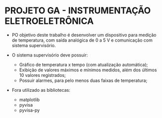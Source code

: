 # PROJETO GA - INSTRUMENTAÇÃO ELETROELETRÔNICA

- PO objetivo deste trabalho é desenvolver um dispositivo para medição de temperatura, com saída analógica de 0 a 5 V e comunicação com sistema supervisório.

- O sistema supervisório deve possuir:
  - Gráfico de temperatura x tempo (com atualização automática);
  - Exibição de valores máximos e mínimos medidos, além dos últimos 10 valores registrados;
  - Possuir alarmes, para pelo menos duas faixas de temperatura;
    
- Fora utilizado as bibliotecas:
  - matplotlib
  - pyvisa
  - pyvisa-py
